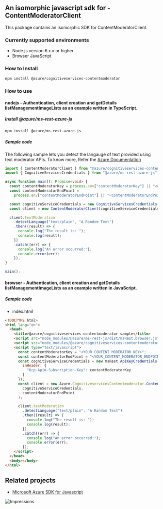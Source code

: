 ## An isomorphic javascript sdk for - ContentModeratorClient

This package contains an isomorphic SDK for ContentModeratorClient.

### Currently supported environments

- Node.js version 6.x.x or higher
- Browser JavaScript

### How to Install

```bash
npm install @azure/cognitiveservices-contentmoderator
```

### How to use

#### nodejs - Authentication, client creation and getDetails listManagementImageLists as an example written in TypeScript.

##### Install @azure/ms-rest-azure-js

```bash
npm install @azure/ms-rest-azure-js
```

##### Sample code
The following sample lets you detect the langauge of text provided using text moderator APIs. To know more, Refer the [Azure Documentation](https://docs.microsoft.com/en-us/azure/cognitive-services/content-moderator/overview)

```typescript
import { ContentModeratorClient } from "@azure/cognitiveservices-contentmoderator";
import { CognitiveServicesCredentials } from "@azure/ms-rest-azure-js";

async function main(): Promise<void> {
  const contentModeratorKey = process.env["contentModeratorKey"] || "<contentModeratorKey>";
  const contentModeratorEndPoint =
    process.env["contentModeratorEndPoint"] || "<contentModeratorEndPoint>";

  const cognitiveServiceCredentials = new CognitiveServicesCredentials(contentModeratorKey);
  const client = new ContentModeratorClient(cognitiveServiceCredentials, contentModeratorEndPoint);

  client.textModeration
    .detectLanguage("text/plain", "A Random Text")
    .then((result) => {
      console.log("The result is: ");
      console.log(result);
    })
    .catch((err) => {
      console.log("An error occurred:");
      console.error(err);
    });
}

main();
```

#### browser - Authentication, client creation and getDetails listManagementImageLists as an example written in JavaScript.

##### Sample code

- index.html

```html
<!DOCTYPE html>
<html lang="en">
  <head>
    <title>@azure/cognitiveservices-contentmoderator sample</title>
    <script src="node_modules/@azure/ms-rest-js/dist/msRest.browser.js"></script>
    <script src="node_modules/@azure/cognitiveservices-contentmoderator/dist/cognitiveservices-contentmoderator.js"></script>
    <script type="text/javascript">
      const contentModeratorKey = "<YOUR_CONTENT_MODERATOR_KEY>";
      const contentModeratorEndPoint = "<YOUR_CONTENT_MODERATOR_ENDPOINT>";
      const cognitiveServiceCredentials = new msRest.ApiKeyCredentials({
        inHeader: {
          "Ocp-Apim-Subscription-Key": contentModeratorKey
        }
      });
      const client = new Azure.CognitiveservicesContentmoderator.ContentModeratorClient(
        cognitiveServiceCredentials,
        contentModeratorEndPoint
      );

      client.textModeration
        .detectLanguage("text/plain", "A Random Text")
        .then((result) => {
          console.log("The result is: ");
          console.log(result);
        })
        .catch((err) => {
          console.log("An error occurred:");
          console.error(err);
        });
    </script>
  </head>
  <body></body>
</html>
```

## Related projects

- [Microsoft Azure SDK for Javascript](https://github.com/Azure/azure-sdk-for-js)

![Impressions](https://azure-sdk-impressions.azurewebsites.net/api/impressions/azure-sdk-for-js/sdk/cognitiveservices/cognitiveservices-contentmoderator/README.png)
